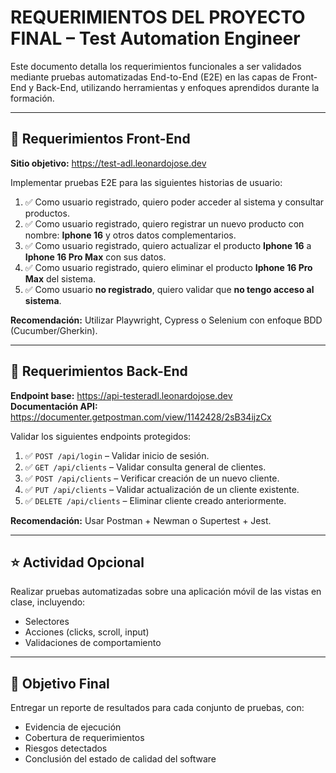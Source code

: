 # REQUERIMIENTOS DEL PROYECTO FINAL – Test Automation Engineer

Este documento detalla los requerimientos funcionales a ser validados mediante pruebas automatizadas End-to-End (E2E) en las capas de Front-End y Back-End, utilizando herramientas y enfoques aprendidos durante la formación.

---

## 📌 Requerimientos Front-End

**Sitio objetivo:** https://test-adl.leonardojose.dev

Implementar pruebas E2E para las siguientes historias de usuario:

1. ✅ Como usuario registrado, quiero poder acceder al sistema y consultar productos.
2. ✅ Como usuario registrado, quiero registrar un nuevo producto con nombre: **Iphone 16** y otros datos complementarios.
3. ✅ Como usuario registrado, quiero actualizar el producto **Iphone 16** a **Iphone 16 Pro Max** con sus datos.
4. ✅ Como usuario registrado, quiero eliminar el producto **Iphone 16 Pro Max** del sistema.
5. ✅ Como usuario **no registrado**, quiero validar que **no tengo acceso al sistema**.

**Recomendación:** Utilizar Playwright, Cypress o Selenium con enfoque BDD (Cucumber/Gherkin).

---

## 📌 Requerimientos Back-End

**Endpoint base:** https://api-testeradl.leonardojose.dev  
**Documentación API:** https://documenter.getpostman.com/view/1142428/2sB34ijzCx  
 

Validar los siguientes endpoints protegidos:

1. ✅ `POST /api/login` – Validar inicio de sesión.
2. ✅ `GET /api/clients` – Validar consulta general de clientes.
3. ✅ `POST /api/clients` – Verificar creación de un nuevo cliente.
4. ✅ `PUT /api/clients` – Validar actualización de un cliente existente.
5. ✅ `DELETE /api/clients` – Eliminar cliente creado anteriormente.

**Recomendación:** Usar Postman + Newman o Supertest + Jest.

---

## ⭐ Actividad Opcional

Realizar pruebas automatizadas sobre una aplicación móvil de las vistas en clase, incluyendo:

- Selectores
- Acciones (clicks, scroll, input)
- Validaciones de comportamiento

---

## 🎯 Objetivo Final

Entregar un reporte de resultados para cada conjunto de pruebas, con:
- Evidencia de ejecución
- Cobertura de requerimientos
- Riesgos detectados
- Conclusión del estado de calidad del software